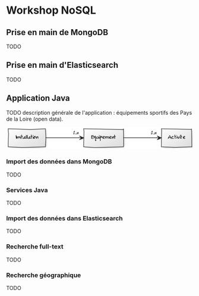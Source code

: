 # Workshop NoSQL

## Prise en main de MongoDB

TODO

## Prise en main d'Elasticsearch

TODO

## Application Java

TODO description générale de l'application : équipements sportifs des Pays de la Loire (open data).

![model](doc/model.png)

### Import des données dans MongoDB

TODO

### Services Java

TODO

### Import des données dans Elasticsearch

TODO

### Recherche full-text

TODO

### Recherche géographique

TODO
